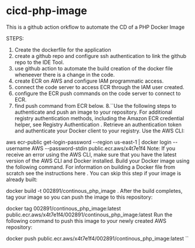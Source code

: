 # cicd-php-image
This is a github action orkflow to automate the CD of a PHP Docker Image

STEPS:
1. Create the dockerfile for the application
2. create a github repo and configure ssh authentication to link the github repo to the IDE Tool.
3. use github action to automate the build creation of the docker file wheneever there is a change in the code.
4. create ECR on AWS and configure IAM programmatic access.
5. connect the code server to access ECR through the IAM user created.
6. configure the ECR push commands on the code server to connect to ECR.
7. find push command from ECR below.
8.``Use the following steps to authenticate and push an image to your repository. For additional registry authentication methods, including the Amazon ECR credential helper, see Registry Authentication .
Retrieve an authentication token and authenticate your Docker client to your registry.
Use the AWS CLI:

aws ecr-public get-login-password --region us-east-1 | docker login --username AWS --password-stdin public.ecr.aws/x4t7e1f4
Note: If you receive an error using the AWS CLI, make sure that you have the latest version of the AWS CLI and Docker installed.
Build your Docker image using the following command. For information on building a Docker file from scratch see the instructions here . You can skip this step if your image is already built:

docker build -t 002891/continous_php_image .
After the build completes, tag your image so you can push the image to this repository:

docker tag 002891/continous_php_image:latest public.ecr.aws/x4t7e1f4/002891/continous_php_image:latest
Run the following command to push this image to your newly created AWS repository:

docker push public.ecr.aws/x4t7e1f4/002891/continous_php_image:latest `` 
